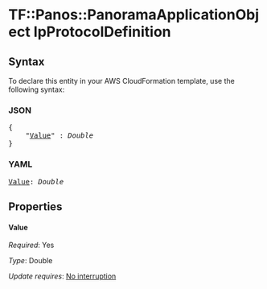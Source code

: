 # TF::Panos::PanoramaApplicationObject IpProtocolDefinition

## Syntax

To declare this entity in your AWS CloudFormation template, use the following syntax:

### JSON

<pre>
{
    "<a href="#value" title="Value">Value</a>" : <i>Double</i>
}
</pre>

### YAML

<pre>
<a href="#value" title="Value">Value</a>: <i>Double</i>
</pre>

## Properties

#### Value

_Required_: Yes

_Type_: Double

_Update requires_: [No interruption](https://docs.aws.amazon.com/AWSCloudFormation/latest/UserGuide/using-cfn-updating-stacks-update-behaviors.html#update-no-interrupt)

